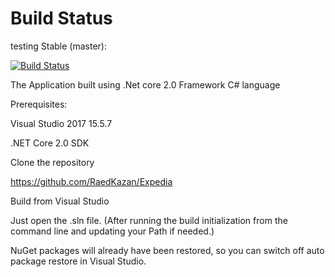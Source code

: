 # Build Status
testing
Stable (master):

[![Build Status](https://travis-ci.org/RaedKazan/Expedia.svg?branch=master)](https://travis-ci.org/RaedKazan/Expedia)

The Application built using .Net core 2.0 Framework C# language


Prerequisites:

 Visual Studio 2017 15.5.7
 
.NET Core 2.0 SDK


Clone the repository

https://github.com/RaedKazan/Expedia


Build from Visual Studio



Just open the .sln file. (After running the build initialization from the command line and updating your Path if needed.)

NuGet packages will already have been restored, so you can switch off auto package restore in Visual Studio.
